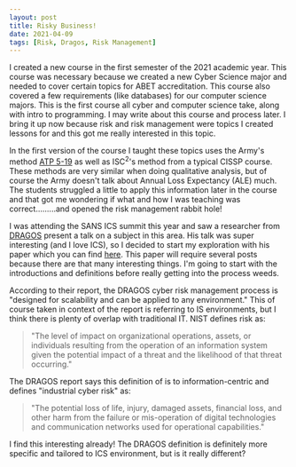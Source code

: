 ```yaml
---
layout: post
title: Risky Business!
date: 2021-04-09 
tags: [Risk, Dragos, Risk Management]
---
```


I created a new course in the first semester of the 2021 academic year. This course was necessary because we created a new Cyber Science major and needed to cover certain topics for ABET accreditation. This course also covered a few requirements (like databases) for our computer science majors. This is the first course all cyber and computer science take, along with intro to programming. I may write about this course and process later. I bring it up now because risk and risk management were topics I created lessons for and this got me really interested in this topic. 

In the first version of the course I taught these topics uses the Army's method [ATP 5-19](https://armypubs.army.mil/epubs/DR_pubs/DR_a/pdf/web/atp5_19.pdf) as well as ISC<sup>2</sup>'s method from a typical CISSP course. These methods are very similar when doing qualitative analysis, but of course the Army doesn't talk about Annual Loss Expectancy (ALE) much. The students struggled a little to apply this information later in the course and that got me wondering if what and how I was teaching was correct.........and opened the risk management rabbit hole! 

I was attending the SANS ICS summit this year and saw a researcher from [DRAGOS](https://www.dragos.com/) present a talk on a subject in this area. His talk was super interesting (and I love ICS), so I decided to start my exploration with his paper which you can find [here](https://www.dragos.com/blog/industry-news/risky-business-maturing-ot-security-with-executives/). This paper will require several posts because there are that many interesting things. I'm going to start with the introductions and definitions before really getting into the process weeds. 

According to their report, the DRAGOS cyber risk management process is "designed for scalability and can be applied to any environment." This of course taken in context of the report is referring to IS environments, but I think there is plenty of overlap with traditional IT. NIST defines risk as: 
>"The level of impact on organizational operations, assets, or individuals resulting from the operation of an information system given the potential impact of a threat and the likelihood of that threat occurring."

The DRAGOS report says this definition of is to information-centric and defines "industrial cyber risk" as:
>"The potential loss of life, injury, damaged assets, financial loss, and other harm from the failure or mis-operation of digital technologies and communication networks used for operational capabilities."

I find this interesting already! The DRAGOS definition is definitely more specific and tailored to ICS environment, but is it really different? 




